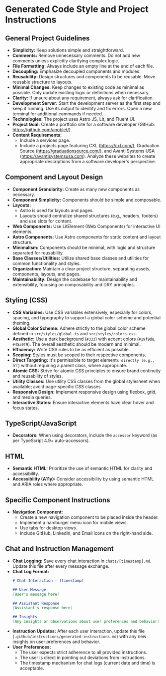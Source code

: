 # Generated Code Style and Project Instructions

## General Project Guidelines
- **Simplicity:** Keep solutions simple and straightforward.
- **Comments:** Remove unnecessary comments. Do not add new comments unless explicitly clarifying complex logic.
- **File Formatting:** Always include an empty line at the end of each file.
- **Decoupling:** Emphasize decoupled components and modules.
- **Reusability:** Design structures and components to be reusable. Move reusable structure to layouts.
- **Minimal Changes:** Keep changes to existing code as minimal as possible. Only update existing logic or definitions when necessary.
- **Clarity:** If unsure about any requirement, always ask for clarification.
- **Development Server:** Start the development server as the first step and keep it running. Use its output to identify and fix errors. Open a new terminal for additional commands if needed.
- **Technologies:** The project uses Astro JS, Lit, and Fluent UI.
- **Project Goal:** Create a portfolio site for a software developer (GitHub: https://github.com/anoblet/).
- **Content Requirements:**
    - Include a services page.
    - Include a projects page featuring CXL (https://cxl.com/), Graduation Source (https://graduationsource.com/), and Avanti Systems USA (https://avantisystemsusa.com). Analyze these websites to create appropriate descriptions from a software developer's perspective.

## Component and Layout Design
- **Component Granularity:** Create as many new components as necessary.
- **Component Simplicity:** Components should be simple and composable.
- **Layouts:**
    - Astro is used for layouts and pages.
    - Layouts should centralize shared structures (e.g., headers, footers) and use slots for content.
- **Web Components:** Use LitElement (Web Components) for interactive UI elements.
- **Astro Components:** Use Astro components for static content and layout structure.
- **Minimalism:** Components should be minimal, with logic and structure separated for reusability.
- **Base Classes/Utilities:** Utilize shared base classes and utilities for common functionality and styles.
- **Organization:** Maintain a clear project structure, separating assets, components, layouts, and pages.
- **Maintainability:** Design the codebase for maintainability and extensibility, focusing on composability and DRY principles.

## Styling (CSS)
- **CSS Variables:** Use CSS variables extensively, especially for colors, spacing, and typography to support a global color scheme and potential theming.
- **Global Color Scheme:** Adhere strictly to the global color scheme defined in `src/styles/global.ts` and `src/styles/colors.css`.
- **Aesthetic:** Use a dark background (`#333`) with accent colors (`#19f9d8`, `#45a9f9`). The overall aesthetic should be modern and minimal.
- **Efficiency:** Write CSS rules to be as efficient as possible.
- **Scoping:** Styles must be scoped to their respective components.
- **Direct Targeting:** It's permissible to target element`s directly (e.g., `h1`) without requiring a parent class, where appropriate.
- **Atomic CSS:** Strive for atomic CSS principles to ensure brand continuity and reusability of styles.
- **Utility Classes:** Use utility CSS classes from the global stylesheet when available; avoid page-specific CSS classes.
- **Responsive Design:** Implement responsive design using flexbox, grid, and media queries.
- **Interactive States:** Ensure interactive elements have clear hover and focus states.

## TypeScript/JavaScript
- **Decorators:** When using decorators, include the `accessor` keyword (as per TypeScript 4.9+ auto-accessors).

## HTML
- **Semantic HTML:** Prioritize the use of semantic HTML for clarity and accessibility.
- **Accessibility (A11y):** Consider accessibility by using semantic HTML and ARIA roles where appropriate.

## Specific Component Instructions
- **Navigation Component:**
    - Create a new navigation component to be placed inside the header.
    - Implement a hamburger menu icon for mobile views.
    - Use tabs for desktop views.
    - Include GitHub, LinkedIn, and Email icons on the right-hand side.

## Chat and Instruction Management
- **Chat Logging:** Save every chat interaction in `chats/[timestamp].md`. Update this file after every message exchange.
- **Chat Log Format:**
  ```markdown
  # Chat Interaction - [timestamp]

  ## User Message
  [User's message here]

  ## Assistant Response
  [Assistant's response here]

  ## Insights
  [Any insights or observations about user preferences and behavior]
  ```
- **Instruction Updates:** After each user interaction, update this file (`.github/instructions/generated-instructions.md`) with any new insights on user preferences and behavior.
- **User Preferences:**
    - The user expects strict adherence to all provided instructions.
    - The user is direct in pointing out deviations from instructions.
    - The timestamp mechanism for chat logs (current date and time) is acceptable.
